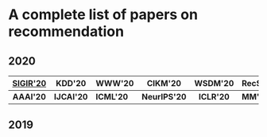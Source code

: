 # A complete list of papers on recommendation

## 2020

|   [SIGIR'20](./SIGIR-2020.md)  |    KDD'20    | WWW'20      |     CIKM'20    |   WSDM'20   | RecSys'20 | ICDM'20     |
|:-----------:|:------------:|-------------|:--------------:|:-----------:|-----------|-------------|
| **AAAI'20** | **IJCAI'20** | **ICML'20** | **NeurIPS'20** | **ICLR'20** | **MM'20** | **ICDE'20** |

## 2019

